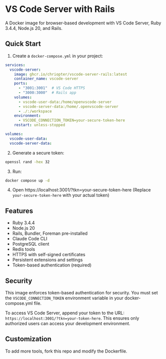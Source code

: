 # VS Code Server with Rails

A Docker image for browser-based development with VS Code Server, Ruby 3.4.4, Node.js 20, and Rails.

## Quick Start

1. Create a `docker-compose.yml` in your project:

```yaml
services:
  vscode-server:
    image: ghcr.io/chriopter/vscode-server-rails:latest
    container_name: vscode-server
    ports:
      - "3001:3001"  # VS Code HTTPS
      - "3000:3000"  # Rails app
    volumes:
      - vscode-user-data:/home/openvscode-server
      - vscode-server-data:/home/.openvscode-server
      - ./:/workspace
    environment:
      - VSCODE_CONNECTION_TOKEN=your-secure-token-here
    restart: unless-stopped

volumes:
  vscode-user-data:
  vscode-server-data:
```

2. Generate a secure token:
```bash
openssl rand -hex 32
```

3. Run:
```bash
docker compose up -d
```

4. Open https://localhost:3001/?tkn=your-secure-token-here
   (Replace `your-secure-token-here` with your actual token)

## Features

- Ruby 3.4.4
- Node.js 20
- Rails, Bundler, Foreman pre-installed
- Claude Code CLI
- PostgreSQL client
- Redis tools
- HTTPS with self-signed certificates
- Persistent extensions and settings
- Token-based authentication (required)

## Security

This image enforces token-based authentication for security. You must set the `VSCODE_CONNECTION_TOKEN` environment variable in your docker-compose.yml file.

To access VS Code Server, append your token to the URL: `https://localhost:3001/?tkn=your-token-here`. This ensures only authorized users can access your development environment.

## Customization

To add more tools, fork this repo and modify the Dockerfile.